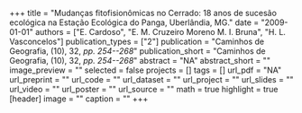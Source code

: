 +++
title = "Mudanças fitofisionômicas no Cerrado: 18 anos de sucesão ecológica na Estação Ecológica do Panga, Uberlândia, MG."
date = "2009-01-01"
authors = ["E. Cardoso", "E. M. Cruzeiro Moreno M. I. Bruna", "H. L. Vasconcelos"]
publication_types = ["2"]
publication = "Caminhos de Geografia, (10), 32, _pp. 254--268_"
publication_short = "Caminhos de Geografia, (10), 32, _pp. 254--268_"
abstract = "NA"
abstract_short = ""
image_preview = ""
selected = false
projects = []
tags = []
url_pdf = "NA"
url_preprint = ""
url_code = ""
url_dataset = ""
url_project = ""
url_slides = ""
url_video = ""
url_poster = ""
url_source = ""
math = true
highlight = true
[header]
image = ""
caption = ""
+++
